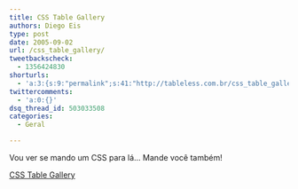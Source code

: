 ```yaml
---
title: CSS Table Gallery
authors: Diego Eis
type: post
date: 2005-09-02
url: /css_table_gallery/
tweetbackscheck:
  - 1356424830
shorturls:
  - 'a:3:{s:9:"permalink";s:41:"http://tableless.com.br/css_table_gallery";s:7:"tinyurl";s:26:"http://tinyurl.com/3n75wbs";s:4:"isgd";s:19:"http://is.gd/8JRg77";}'
twittercomments:
  - 'a:0:{}'
dsq_thread_id: 503033508
categories:
  - Geral

---
```

Vou ver se mando um CSS para lá&#8230; Mande você também!
  
[CSS Table Gallery][1]

 [1]: http://icant.co.uk/csstablegallery/